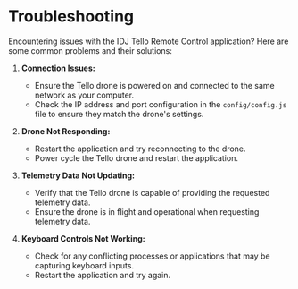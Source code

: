 # Troubleshooting

Encountering issues with the IDJ Tello Remote Control application? Here are some common problems and their solutions:

1. **Connection Issues:**

   - Ensure the Tello drone is powered on and connected to the same network as your computer.
   - Check the IP address and port configuration in the `config/config.js` file to ensure they match the drone's settings.

2. **Drone Not Responding:**

   - Restart the application and try reconnecting to the drone.
   - Power cycle the Tello drone and restart the application.

3. **Telemetry Data Not Updating:**

   - Verify that the Tello drone is capable of providing the requested telemetry data.
   - Ensure the drone is in flight and operational when requesting telemetry data.

4. **Keyboard Controls Not Working:**
   - Check for any conflicting processes or applications that may be capturing keyboard inputs.
   - Restart the application and try again.
